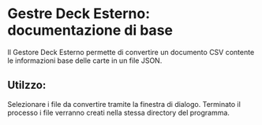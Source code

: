 # Gestre Deck Esterno: documentazione di base

Il Gestore Deck Esterno permette di convertire un documento CSV contente le informazioni base delle carte in un file JSON.

## Utilzzo: 
Selezionare i file da convertire tramite la finestra di dialogo. Terminato il processo i file verranno creati nella stessa directory del programma.

